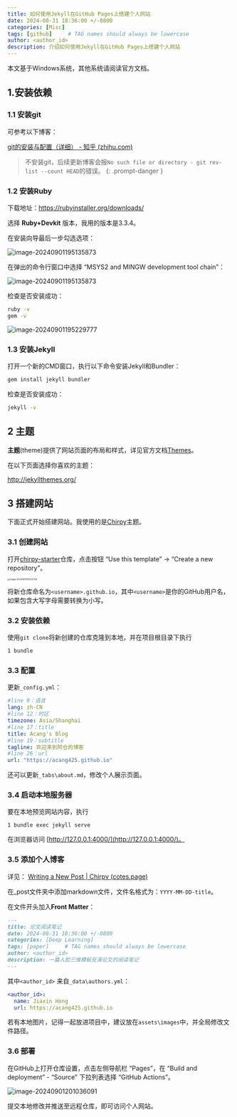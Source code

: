 ```yaml
---
title: 如何使用Jekyll在GitHub Pages上搭建个人网站
date: 2024-08-31 18:36:00 +/-0800
categories: [Misc]
tags: [github]     # TAG names should always be lowercase
author: <author_id> 
description: 介绍如何使用Jekyll在GitHub Pages上搭建个人网站
---
```


本文基于Windows系统，其他系统请阅读官方文档。

## 1.安装依赖

### 1.1 安装git

可参考以下博客：

[git的安装与配置（详细） - 知乎 (zhihu.com)](https://zhuanlan.zhihu.com/p/597447255)

> 不安装git，后续更新博客会报`No such file or directory - git rev-list --count HEAD`的错误。
{: .prompt-danger }

### 1.2 安装Ruby

下载地址：https://rubyinstaller.org/downloads/

选择 **Ruby+Devkit** 版本，我用的版本是3.3.4。

在安装向导最后一步勾选选项：

![image-20240901195135873](assets\images\2024-09-01-how-to-build-githubio.assets\image-20240901195031009.png)

在弹出的命令行窗口中选择 “MSYS2 and MINGW development tool chain”：

![image-20240901195135873](assets\images\2024-09-01-how-to-build-githubio.assets/image-20240901195135873.png)

检查是否安装成功：

```bash
ruby -v 
gem -v 
```

![image-20240901195229777](assets\images\2024-09-01-how-to-build-githubio.assets/image-20240901195229777.png)

### 1.3 安装Jekyll

打开一个新的CMD窗口，执行以下命令安装Jekyll和Bundler：

```bash
gem install jekyll bundler 
```

检查是否安装成功：

```bash
jekyll -v 
```

## 2 主题

**主题**(theme)提供了网站页面的布局和样式，详见官方文档[Themes](https://jekyllrb.com/docs/themes/)。

在以下页面选择你喜欢的主题：

[http://jekyllthemes.org/ ](http://jekyllthemes.org/ )

## 3 搭建网站

下面正式开始搭建网站。我使用的是[Chirpy](https://chirpy.cotes.page/posts/getting-started/)主题。

### 3.1 创建网站

打开[chirpy-starter](https://github.com/cotes2020/chirpy-starter)仓库，点击按钮 “Use this template” → “Create a new repository”。

<img src="assets\images\2024-09-01-how-to-build-githubio.assets/image-20240901195532758.png" alt="image-20240901195532758" style="zoom: 33%;" />

将新仓库命名为`<username>.github.io`，其中`<username>`是你的GitHub用户名，如果包含大写字母需要转换为小写。

### 3.2 安装依赖

使用`git clone`将新创建的仓库克隆到本地，并在项目根目录下执行

```bash
1 bundle 
```

### 3.3 配置

更新`_config.yml`：

```yml
#line 9：语言
lang: zh-CN  
#line 12：时区
timezone: Asia/Shanghai
#line 17：title
title: Acang's Blog 
#line 19：subtitle
tagline: 欢迎来到阿仓的博客
#line 26：url
url: "https://acang425.github.io"
```

还可以更新`_tabs\about.md`，修改个人展示页面。

### 3.4 启动本地服务器

要在本地预览网站内容，执行

```
1 bundle exec jekyll serve 
```

在浏览器访问 [http://127.0.0.1:4000/](http://127.0.0.1:4000/)。

### 3.5 添加个人博客

详见：
[Writing a New Post | Chirpy (cotes.page)](https://chirpy.cotes.page/posts/write-a-new-post/)

在_post文件夹中添加markdown文件，文件名格式为：`YYYY-MM-DD-title`。

在文件开头加入**Front Matter**：

```markdown
---
title: 论文阅读笔记
date: 2024-08-31 18:36:00 +/-0800
categories: [Deep Learning]
tags: [paper]     # TAG names should always be lowercase
author: <author_id> 
description: 一篇人脸三维模板反演论文的阅读笔记
---
```

其中`<author_id>` 来自`_data\authors.yml`：

```yaml
<author_id>:
  name: Jiaxin Hong
  url: https://acang425.github.io
```

若有本地图片，记得一起放进项目中，建议放在`assets\images`中，并全局修改文件路径。

### 3.6 部署

在GitHub上打开仓库设置，点击左侧导航栏 “Pages”，在 “Build and deployment” - “Source” 下拉列表选择 “GitHub Actions”。

![image-20240901201036091](assets\images\2024-09-01-how-to-build-githubio.assets/image-20240901201036091.png)

提交本地修改并推送至远程仓库，即可访问个人网站。


